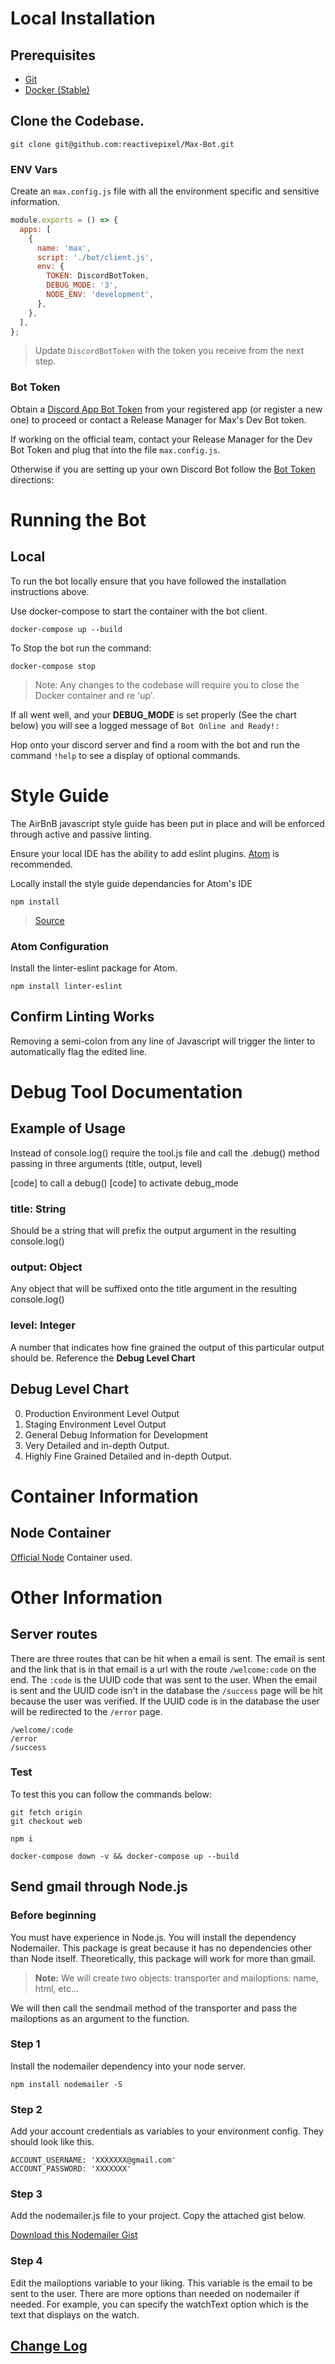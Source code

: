 # Local Installation

## Prerequisites

* [Git](https://git-scm.com/downloads
)
* [Docker (Stable)](https://docs.docker.com/docker-for-mac/install/)

## Clone the Codebase.

```
git clone git@github.com:reactivepixel/Max-Bot.git
```


### ENV Vars

Create an ```max.config.js``` file with all the environment specific and sensitive information.

```javascript
module.exports = () => {
  apps: [
    {
      name: 'max',
      script: './bot/client.js',
      env: {
        TOKEN: DiscordBotToken,
        DEBUG_MODE: '3',
        NODE_ENV: 'development',
      },
    },
  ],
};
```

> Update ```DiscordBotToken``` with the token you receive from the next step.

### Bot Token

Obtain a [Discord App Bot Token](https://discordapp.com/developers/applications/me) from your registered app (or register a new one) to proceed or contact a Release Manager for Max's Dev Bot token.

If working on the official team, contact your Release Manager for the Dev Bot Token and plug that into the file ```max.config.js```.

Otherwise if you are setting up your own Discord Bot follow the [Bot Token](./optional_installs.md/#optional-advanced-bot-configuration) directions:


# Running the Bot

## Local

To run the bot locally ensure that you have followed the installation instructions above.

Use docker-compose to start the container with the bot client.

```
docker-compose up --build
```

To Stop the bot run the command:

```
docker-compose stop
```

> Note: Any changes to the codebase will require you to close the Docker container and re 'up'.

If all went well, and your **DEBUG_MODE** is set properly (See the chart below) you will see a logged message of ```Bot Online and Ready!:```

Hop onto your discord server and find a room with the bot and run the command ```!help``` to see a display of optional commands.

# Style Guide

The AirBnB javascript style guide has been put in place and will be enforced through active and passive linting.

Ensure your local IDE has the ability to add eslint plugins. [Atom](https://atom.io) is recommended.

Locally install the style guide dependancies for Atom's IDE

```
npm install
```

> [Source](https://github.com/airbnb/javascript/tree/master/packages/eslint-config-airbnb#eslint-config-airbnb-1)

### Atom Configuration

Install the linter-eslint package for Atom.

```
npm install linter-eslint
```


## Confirm Linting Works

Removing a semi-colon from any line of Javascript will trigger the linter to automatically flag the edited line.

# Debug Tool Documentation

## Example of Usage

Instead of console.log() require the tool.js file
and call the .debug() method passing in three arguments
(title, output, level)

[code] to call a debug()
[code] to activate debug_mode

### title: String

Should be a string that will prefix the output
argument in the resulting console.log()

### output: Object

Any object that will be suffixed onto the title
argument in the resulting console.log()

### level: Integer

A number that indicates how fine grained the output
of this particular output should be. Reference the **Debug Level Chart**

## Debug Level Chart

0. Production Environment Level Output
1. Staging Environment Level Output
2. General Debug Information for Development
3. Very Detailed and in-depth Output.
4. Highly Fine Grained Detailed and in-depth Output.

# Container Information

## Node Container

[Official Node](https://hub.docker.com/_/node/) Container used.

# Other Information

## Server routes

There are three routes that can be hit when a email is sent. The email is sent and the link that is in that email is a url with the route `/welcome:code` on the end. The `:code` is the UUID code that was sent to the user. When the email is sent and the UUID code isn't in the database the `/success` page will be hit because the user was verified. If the UUID code is in the database the user will be redirected to the `/error` page.

```
/welcome/:code 
/error
/success

```
### Test
To test this you can follow the commands below:

```
git fetch origin
git checkout web

npm i

docker-compose down -v && docker-compose up --build
```


## Send gmail through Node.js 

### Before beginning
You must have experience in Node.js. You will install the dependency Nodemailer. This package is great because it has no dependencies other than Node itself. Theoretically, this package will work for more than gmail.

> **Note:** We will create two objects: transporter and mailoptions: name, html, etc... 

We will then call the sendmail method of the transporter and pass the mailoptions as an argument to the function.

### Step 1

Install the nodemailer dependency into your node server. 

```
npm install nodemailer -S
```

### Step 2

Add your account credentials as variables to your environment config. They should look like this.

```
ACCOUNT_USERNAME: 'XXXXXXX@gmail.com'
ACCOUNT_PASSWORD: 'XXXXXXX'
```

### Step 3

Add the nodemailer.js file to your project. Copy the attached gist below.

[Download this Nodemailer Gist](https://gist.github.com/jonathandavidpollock/b8e73974e79f2e3be314ec9f3a3775ef)

### Step 4

Edit the mailoptions variable to your liking. This variable is the email to be sent to the user. There are more options than needed on nodemailer if needed. For example, you can specify the watchText option which is the text that displays on the watch.

## [Change Log](changelog.md)
